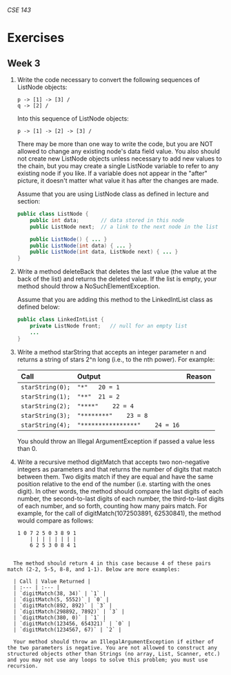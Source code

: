 _CSE 143_
# Exercises
## Week 3

1. 	Write the code necessary to convert the following sequences of ListNode objects:

	```
	p -> [1] -> [3] /
	q -> [2] /
	```

	Into this sequence of ListNode objects:

	```
	p -> [1] -> [2] -> [3] /
	```

	There may be more than one way to write the code, but you are NOT allowed to change any existing node's data field value. You also should not create new ListNode objects unless necessary to add new values to the chain, but you may create a single ListNode variable to refer to any existing node if you like. If a variable does not appear in the "after" picture, it doesn't matter what value it has after the changes are made.

	Assume that you are using ListNode class as defined in lecture and section:

	```java
	public class ListNode {
		public int data;	   // data stored in this node
		public ListNode next;  // a link to the next node in the list

		public ListNode() { ... }
		public ListNode(int data) { ... }
		public ListNode(int data, ListNode next) { ... }
	}
	```

1. Write a method deleteBack that deletes the last value (the value at the back of the list) and returns the deleted value. If the list is empty, your method should throw a NoSuchElementException.

	Assume that you are adding this method to the LinkedIntList class as defined below:

	```java
	public class LinkedIntList {
	    private ListNode front;   // null for an empty list
	    ...
	}
	```

1. Write a method starString that accepts an integer parameter n and returns a string of stars 2^n long (i.e., to the nth power). For example:
	
	| Call | Output | Reason |
	| :--- | :--- | :--- |
	| `starString(0);` | `"*"	20 = 1` |
	| `starString(1);` | `"**"	21 = 2` |
	| `starString(2);` | `"****"	22 = 4` |
	| `starString(3);` | `"********"	23 = 8` |
	| `starString(4);` | `"****************"	24 = 16` |

	You should throw an Illegal ArgumentException if passed a value less than 0.

1. Write a recursive method digitMatch that accepts two non-negative integers as parameters and that returns the number of digits that match between them. Two digits match if they are equal and have the same position relative to the end of the number (i.e. starting with the ones digit). In other words, the method should compare the last digits of each number, the second-to-last digits of each number, the third-to-last digits of each number, and so forth, counting how many pairs match. For example, for the call of digitMatch(1072503891, 62530841), the method would compare as follows:

	```
	1 0 7 2 5 0 3 8 9 1
	    | | | | | | | |
	    6 2 5 3 0 8 4 1
  ```

	The method should return 4 in this case because 4 of these pairs match (2-2, 5-5, 8-8, and 1-1). Below are more examples:

	| Call | Value Returned |
	| :--- | :--- |
	| `digitMatch(38, 34)` | `1` |
	| `digitMatch(5, 5552)` | `0` |
	| `digitMatch(892, 892)` | `3` |
	| `digitMatch(298892, 7892)` | `3` |
	| `digitMatch(380, 0)` | `1` |
	| `digitMatch(123456, 654321)` | `0` |
	| `digitMatch(1234567, 67)` | `2` |

	Your method should throw an IllegalArgumentException if either of the two parameters is negative. You are not allowed to construct any structured objects other than Strings (no array, List, Scanner, etc.) and you may not use any loops to solve this problem; you must use recursion.